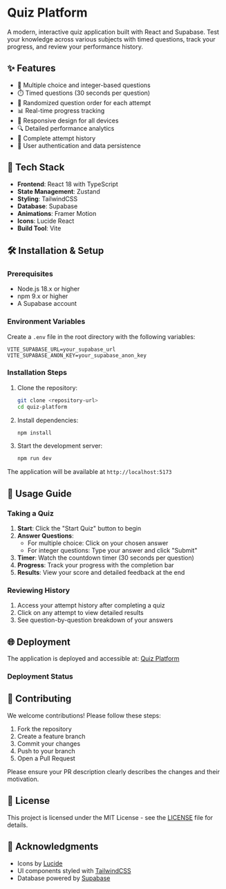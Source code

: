 # Quiz Platform

A modern, interactive quiz application built with React and Supabase. Test your knowledge across various subjects with timed questions, track your progress, and review your performance history.


## ✨ Features

- 🎯 Multiple choice and integer-based questions
- ⏱️ Timed questions (30 seconds per question)
- 🔄 Randomized question order for each attempt
- 📊 Real-time progress tracking
- 📱 Responsive design for all devices
- 🔍 Detailed performance analytics
- 📜 Complete attempt history
- 🔐 User authentication and data persistence

## 🚀 Tech Stack

- **Frontend**: React 18 with TypeScript
- **State Management**: Zustand
- **Styling**: TailwindCSS
- **Database**: Supabase
- **Animations**: Framer Motion
- **Icons**: Lucide React
- **Build Tool**: Vite

## 🛠️ Installation & Setup

### Prerequisites

- Node.js 18.x or higher
- npm 9.x or higher
- A Supabase account

### Environment Variables

Create a `.env` file in the root directory with the following variables:

```env
VITE_SUPABASE_URL=your_supabase_url
VITE_SUPABASE_ANON_KEY=your_supabase_anon_key
```

### Installation Steps

1. Clone the repository:
   ```bash
   git clone <repository-url>
   cd quiz-platform
   ```

2. Install dependencies:
   ```bash
   npm install
   ```

3. Start the development server:
   ```bash
   npm run dev
   ```

The application will be available at `http://localhost:5173`

## 📖 Usage Guide

### Taking a Quiz

1. **Start**: Click the "Start Quiz" button to begin
2. **Answer Questions**: 
   - For multiple choice: Click on your chosen answer
   - For integer questions: Type your answer and click "Submit"
3. **Timer**: Watch the countdown timer (30 seconds per question)
4. **Progress**: Track your progress with the completion bar
5. **Results**: View your score and detailed feedback at the end

### Reviewing History

1. Access your attempt history after completing a quiz
2. Click on any attempt to view detailed results
3. See question-by-question breakdown of your answers

## 🌐 Deployment

The application is deployed and accessible at: [Quiz Platform](https://auiz-app-3qoc.vercel.app/)

### Deployment Status





## 🤝 Contributing

We welcome contributions! Please follow these steps:

1. Fork the repository
2. Create a feature branch
3. Commit your changes
4. Push to your branch
5. Open a Pull Request

Please ensure your PR description clearly describes the changes and their motivation.

## 📄 License

This project is licensed under the MIT License - see the [LICENSE](LICENSE) file for details.

## 🙏 Acknowledgments

- Icons by [Lucide](https://lucide.dev)
- UI components styled with [TailwindCSS](https://tailwindcss.com)
- Database powered by [Supabase](https://supabase.com)
